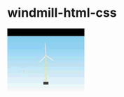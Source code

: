 # windmill-html-css

![](https://github.com/Balajijagan2000/windmill-html-css/blob/master/winmill.gif)
